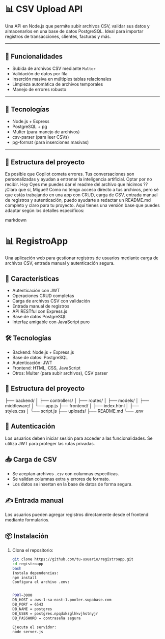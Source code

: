 # 📊 CSV Upload API


Una API en Node.js que permite subir archivos CSV, validar sus datos y almacenarlos en una base de datos PostgreSQL. Ideal para importar registros de transacciones, clientes, facturas y más.


---


## 🚀 Funcionalidades


- Subida de archivos CSV mediante `Multer`
- Validación de datos por fila
- Inserción masiva en múltiples tablas relacionales
- Limpieza automática de archivos temporales
- Manejo de errores robusto


---


## 🧰 Tecnologías


- Node.js + Express
- PostgreSQL + pg
- Multer (para manejo de archivos)
- csv-parser (para leer CSVs)
- pg-format (para inserciones masivas)


---


## 📁 Estructura del proyecto


Es posible que Copilot cometa errores. Tus conversaciones son personalizadas y ayudan a entrenar la inteligencia artificial. Optar por no recibir.
Hoy
Oyes me puedes dar el readme del archivo que hicimos ??
¡Claro que sí, Miguel! Como no tengo acceso directo a tus archivos, pero sé que estás trabajando en una app con CRUD, carga de CSV, entrada manual de registros y autenticación, puedo ayudarte a redactar un README.md completo y claro para tu proyecto. Aquí tienes una versión base que puedes adaptar según los detalles específicos:


markdown
# 📊 RegistroApp


Una aplicación web para gestionar registros de usuarios mediante carga de archivos CSV, entrada manual y autenticación segura.


## 🚀 Características


- Autenticación con JWT
- Operaciones CRUD completas
- Carga de archivos CSV con validación
- Entrada manual de registros
- API RESTful con Express.js
- Base de datos PostgreSQL
- Interfaz amigable con JavaScript puro


## 🛠️ Tecnologías


- Backend: Node.js + Express.js
- Base de datos: PostgreSQL
- Autenticación: JWT
- Frontend: HTML, CSS, JavaScript
- Otros: Multer (para subir archivos), CSV parser


## 📁 Estructura del proyecto


├── backend/ │ ├── controllers/ │ ├── routes/ │ ├── models/ │ ├── middleware/ │ └── app.js ├── frontend/ │ ├── index.html │ ├── styles.css │ └── script.js ├── uploads/ ├── README.md └── .env




## 🔐 Autenticación


Los usuarios deben iniciar sesión para acceder a las funcionalidades. Se utiliza JWT para proteger las rutas privadas.


## 📥 Carga de CSV


- Se aceptan archivos `.csv` con columnas específicas.
- Se validan columnas extra y errores de formato.
- Los datos se insertan en la base de datos de forma segura.


## ✍️ Entrada manual


Los usuarios pueden agregar registros directamente desde el frontend mediante formularios.


## 📦 Instalación


1. Clona el repositorio:
   ```bash
   git clone https://github.com/tu-usuario/registroapp.git
   cd registroapp
   bash
   Instala dependencias:
   npm install
   Configura el archivo .env:


   PORT=3000
   DB_HOST = aws-1-sa-east-1.pooler.supabase.com
   DB_PORT = 6543
   DB_NAME = postgres
   DB_USER = postgres.npqdxkzglhkvjhstnyjr
   DB_PASSWORD = contraseña segura 
       
   Ejecuta el servidor:
   node server.js

